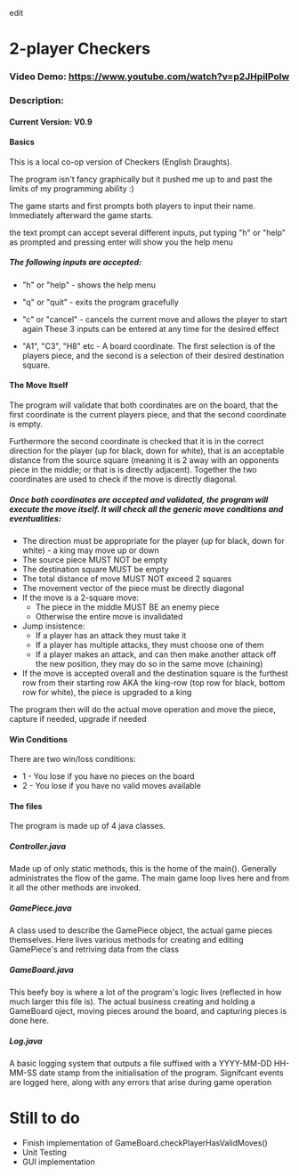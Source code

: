 edit

# 2-player Checkers
### Video Demo: https://www.youtube.com/watch?v=p2JHpilPolw
### Description:

#### Current Version: V0.9

#### Basics

This is a local co-op version of Checkers (English Draughts).

The program isn't fancy graphically but it pushed me up to and past the limits of my programming ability :)

The game starts and first prompts both players to input their name. Immediately afterward the game starts.

the text prompt can accept several different inputs, put typing "h" or "help" as prompted and pressing enter will show you the help menu

##### The following inputs are accepted:

- "h" or "help" - shows the help menu
- "q" or "quit" - exits the program gracefully
- "c" or "cancel" - cancels the current move and allows the player to start again
These 3 inputs can be entered at any time for the desired effect

- "A1", "C3", "H8" etc - A board coordinate. The first selection is of the players piece, and the second is a selection of their desired destination square.

#### The Move Itself

The program will validate that both coordinates are on the board, that the first coordinate is the current players piece, and that the second coordinate is empty.

Furthermore the second coordinate is checked that it is in the correct direction for the player (up for black, down for white), that is an acceptable distance from the source square
(meaning it is 2 away with an opponents piece in the middle; or that is is directly adjacent). Together the two coordinates are used to check if the move is directly diagonal.

##### Once both coordinates are accepted and validated, the program will execute the move itself. It will check all the generic move conditions and eventualities:
- The direction must be appropriate for the player (up for black, down for white) - a king may move up or down
- The source piece MUST NOT be empty
- The destination square MUST be empty
- The total distance of move MUST NOT exceed 2 squares
- The movement vector of the piece must be directly diagonal
- If the move is a 2-square move:
    + The piece in the middle MUST BE an enemy piece
    + Otherwise the entire move is invalidated
- Jump insistence:
    + If a player has an attack they must take it
    + If a player has multiple attacks, they must choose one of them
    + If a player makes an attack, and can then make another attack off the new position, they may do so in the same move (chaining)
- If the move is accepted overall and the destination square is the furthest row from their starting row AKA the king-row (top row for black, bottom row for white), the piece
  is upgraded to a king

The program then will do the actual move operation and move the piece, capture if needed, upgrade if needed

#### Win Conditions
There are two win/loss conditions:
- 1 - You lose if you have no pieces on the board
- 2 - You lose if you have no valid moves available

#### The files
The program is made up of 4 java classes.

##### Controller.java
Made up of only static methods, this is the home of the main(). Generally administrates the flow of the game. The main game loop lives here and from it all the other methods are invoked.
##### GamePiece.java
A class used to describe the GamePiece object, the actual game pieces themselves. Here lives various methods for creating and editing GamePiece's and retriving data from the class
##### GameBoard.java
This beefy boy is where a lot of the program's logic lives (reflected in how much larger this file is). The actual business creating and holding a GameBoard oject, moving pieces around the board,
and capturing pieces is done here.
##### Log.java
A basic logging system that outputs a file suffixed with a YYYY-MM-DD HH-MM-SS date stamp from the initialisation of the program. Signifcant events are logged here, along with any errors that arise during game operation

# Still to do
- Finish implementation of GameBoard.checkPlayerHasValidMoves()
- Unit Testing
- GUI implementation
